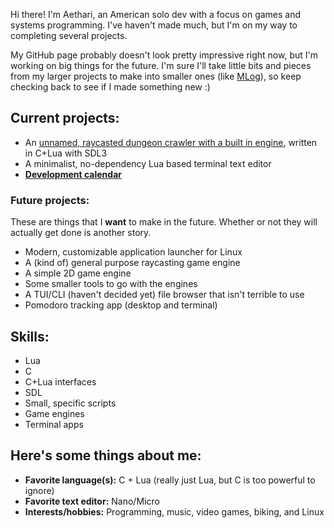 Hi there! I'm Aethari, an American solo dev with a focus on games and systems programming. I've haven't made much, but I'm on my way to completing
several projects.

My GitHub page probably doesn't look pretty impressive right now, but I'm working on big things for the future. I'm sure I'll take little bits and
pieces from my larger projects to make into smaller ones (like [MLog](https://github.com/Aethari/MLog)), so keep checking back to see if I made 
something new :)

## Current projects:
- An [unnamed, raycasted dungeon crawler with a built in engine](https://github.com/Aethari/Sunray), written in C+Lua with SDL3
- A minimalist, no-dependency Lua based terminal text editor
- **[Development calendar](Calendar.md)**

### Future projects:
These are things that I **want** to make in the future. Whether or not they will actually get done is another story.
- Modern, customizable application launcher for Linux
- A (kind of) general purpose raycasting game engine
- A simple 2D game engine
- Some smaller tools to go with the engines
- A TUI/CLI (haven't decided yet) file browser that isn't terrible to use
- Pomodoro tracking app (desktop and terminal)

## Skills:
- Lua
- C
- C+Lua interfaces
- SDL
- Small, specific scripts
- Game engines
- Terminal apps

## Here's some things about me:
- **Favorite language(s):** C + Lua (really just Lua, but C is too powerful to ignore)
- **Favorite text editor:** Nano/Micro
- **Interests/hobbies:** Programming, music, video games, biking, and Linux

